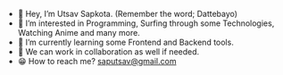 - 👋 Hey, I’m Utsav Sapkota. (Remember the word; Dattebayo)
- 👀 I’m interested in Programming, Surfing through some Technologies, Watching Anime and many more.
- 🧐 I’m currently learning some Frontend and Backend tools.
- 🦾 We can work in collaboration as well if needed.
- 😁 How to reach me? saputsav@gmail.com

<!---
YellowBlueNaruto/YellowBlueNaruto is a ✨ special ✨ repository because its `README.md` (this file) appears on your GitHub profile.
You can click the Preview link to take a look at your changes.
--->

